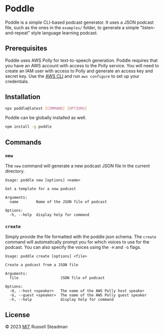 # Poddle

Poddle is a simple CLI-based podcast generator. It uses a JSON podcast file, such as the ones in the `examples/` folder, to generate a simple "listen-and-repeat" style language learning podcast.

## Prerequisites

Poddle uses AWS Polly for text-to-speech generation. Poddle requires that you have an AWS account with access to the Polly service. You will need to create an IAM user with access to Polly and generate an access key and secret key. Use the [AWS CLI](https://aws.amazon.com/cli/) and run `aws configure` to set up your credentials.

## Installation

```sh
npx poddle@latest [COMMAND] [OPTIONS]
```

Poddle can be globally installed as well.

```sh
npm install -g poddle
```

## Commands

### `new`

The `new` command will generate a new podcast JSON file in the current directory.

```text
Usage: poddle new [options] <name>

Get a template for a new podcast

Arguments:
  name        Name of the JSON file of podcast

Options:
  -h, --help  display help for command
```

### `create`

Simply provide the file formatted with the poddle json schema. The `create` command will automatically prompt you for which voices to use for the podcast. You can also specify the voices using the `-H` and `-G` flags.

```text
Usage: poddle create [options] <file>

Create a podcast from a JSON file

Arguments:
  file                   JSON file of podcast

Options:
  -H, --host <speaker>   The name of the AWS Polly host speaker
  -G, --guest <speaker>  The name of the AWS Polly guest speaker
  -h, --help             display help for command
```

## License

&copy; 2023 [MIT](https://github.com/russellsteadman/poddle/blob/main/LICENSE) Russell Steadman

